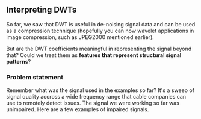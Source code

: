 ## Interpreting DWTs

So far, we saw that DWT is useful in de-noising signal data and can be used as a compression technique (hopefully you can now wavelet applications in image compression, such as JPEG2000 mentioned earlier).

But are the DWT coefficients meaningful in representing the signal beyond that? Could we treat them as **features that represent structural signal patterns**?

### Problem statement

Remember what was the signal used in the examples so far? It's a sweep of signal quality accross a wide frequency range that cable companies can use to remotely detect issues. The signal we were working so far was unimpaired. Here are a few examples of impaired signals. 